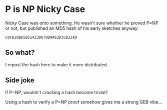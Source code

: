 # P is NP Nicky Case
Nicky Case was onto something. He wasn't sure whether he proved P=NP or not, but published an MD5 hash of his early sketches anyway:  
```
C0FD20B65B51423D670D9A63D3CB324D
```

## So what? 
I repost the hash here to make it more distributed. 

## Side joke
If P=NP, wouldn't cracking a hash become trivial?  

Using a hash to verify a P=NP proof somehow gives me a strong GEB vibe...  
